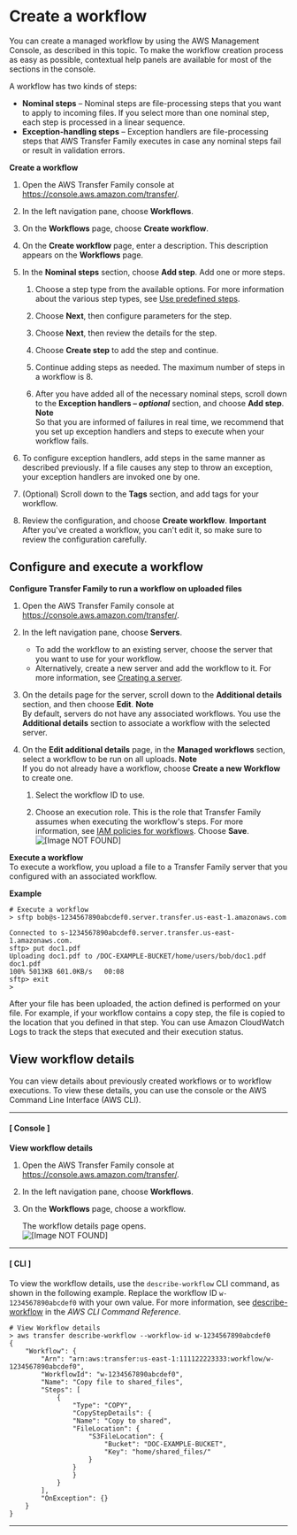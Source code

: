 # Create a workflow<a name="create-workflow"></a>

You can create a managed workflow by using the AWS Management Console, as described in this topic\. To make the workflow creation process as easy as possible, contextual help panels are available for most of the sections in the console\.

A workflow has two kinds of steps:
+ **Nominal steps** – Nominal steps are file\-processing steps that you want to apply to incoming files\. If you select more than one nominal step, each step is processed in a linear sequence\.
+ **Exception\-handling steps** – Exception handlers are file\-processing steps that AWS Transfer Family executes in case any nominal steps fail or result in validation errors\.

**Create a workflow**

1. Open the AWS Transfer Family console at [https://console\.aws\.amazon\.com/transfer/](https://console.aws.amazon.com/transfer/)\.

1. In the left navigation pane, choose **Workflows**\.

1. On the **Workflows** page, choose **Create workflow**\.

1. On the **Create workflow** page, enter a description\. This description appears on the **Workflows** page\.

1. In the **Nominal steps** section, choose **Add step**\. Add one or more steps\.

   1. Choose a step type from the available options\. For more information about the various step types, see [Use predefined steps](nominal-steps-workflow.md)\.

   1. Choose **Next**, then configure parameters for the step\. 

   1. Choose **Next**, then review the details for the step\. 

   1. Choose **Create step** to add the step and continue\.

   1. Continue adding steps as needed\. The maximum number of steps in a workflow is 8\.

   1. After you have added all of the necessary nominal steps, scroll down to the **Exception handlers – *optional*** section, and choose **Add step**\. 
**Note**  
So that you are informed of failures in real time, we recommend that you set up exception handlers and steps to execute when your workflow fails\.

1. To configure exception handlers, add steps in the same manner as described previously\. If a file causes any step to throw an exception, your exception handlers are invoked one by one\. 

1. \(Optional\) Scroll down to the **Tags** section, and add tags for your workflow\.

1. Review the configuration, and choose **Create workflow**\. 
**Important**  
After you've created a workflow, you can't edit it, so make sure to review the configuration carefully\.

## Configure and execute a workflow<a name="configure-workflow"></a>

**Configure Transfer Family to run a workflow on uploaded files**

1. Open the AWS Transfer Family console at [https://console\.aws\.amazon\.com/transfer/](https://console.aws.amazon.com/transfer/)\.

1. In the left navigation pane, choose **Servers**\. 
   + To add the workflow to an existing server, choose the server that you want to use for your workflow\. 
   + Alternatively, create a new server and add the workflow to it\. For more information, see [Creating a server](create-server.md)\.

1. On the details page for the server, scroll down to the **Additional details** section, and then choose **Edit**\. 
**Note**  
 By default, servers do not have any associated workflows\. You use the **Additional details** section to associate a workflow with the selected server\. 

1. On the **Edit additional details** page, in the **Managed workflows** section, select a workflow to be run on all uploads\.
**Note**  
If you do not already have a workflow, choose **Create a new Workflow** to create one\.

   1. Select the workflow ID to use\. 

   1. Choose an execution role\. This is the role that Transfer Family assumes when executing the workflow's steps\. For more information, see [IAM policies for workflows](workflow-execution-role.md)\. Choose **Save**\.  
![\[Image NOT FOUND\]](http://docs.aws.amazon.com/transfer/latest/userguide/images/workflows-addtoserver.png)

**Execute a workflow**  
To execute a workflow, you upload a file to a Transfer Family server that you configured with an associated workflow\.

**Example**  

```
# Execute a workflow
> sftp bob@s-1234567890abcdef0.server.transfer.us-east-1.amazonaws.com

Connected to s-1234567890abcdef0.server.transfer.us-east-1.amazonaws.com.
sftp> put doc1.pdf
Uploading doc1.pdf to /DOC-EXAMPLE-BUCKET/home/users/bob/doc1.pdf
doc1.pdf                                                                    100% 5013KB 601.0KB/s   00:08    
sftp> exit
>
```

After your file has been uploaded, the action defined is performed on your file\. For example, if your workflow contains a copy step, the file is copied to the location that you defined in that step\. You can use Amazon CloudWatch Logs to track the steps that executed and their execution status\.

## View workflow details<a name="view-details-workflow"></a>

You can view details about previously created workflows or to workflow executions\. To view these details, you can use the console or the AWS Command Line Interface \(AWS CLI\)\. 

------
#### [ Console ]

**View workflow details**

1. Open the AWS Transfer Family console at [https://console\.aws\.amazon\.com/transfer/](https://console.aws.amazon.com/transfer/)\.

1. In the left navigation pane, choose **Workflows**\. 

1. On the **Workflows** page, choose a workflow\. 

   The workflow details page opens\.   
![\[Image NOT FOUND\]](http://docs.aws.amazon.com/transfer/latest/userguide/images/workflows-overview.png)

------
#### [ CLI ]

To view the workflow details, use the `describe-workflow` CLI command, as shown in the following example\. Replace the workflow ID `w-1234567890abcdef0` with your own value\. For more information, see [ describe\-workflow](https://awscli.amazonaws.com/v2/documentation/api/latest/reference/transfer/describe-workflow.html) in the *AWS CLI Command Reference*\.

```
# View Workflow details
> aws transfer describe-workflow --workflow-id w-1234567890abcdef0
{
    "Workflow": {
        "Arn": "arn:aws:transfer:us-east-1:111122223333:workflow/w-1234567890abcdef0",
        "WorkflowId": "w-1234567890abcdef0",
        "Name": "Copy file to shared_files",
        "Steps": [
            {
                "Type": "COPY",
                "CopyStepDetails": {
                "Name": "Copy to shared",
                "FileLocation": {
                    "S3FileLocation": {
                        "Bucket": "DOC-EXAMPLE-BUCKET",
                        "Key": "home/shared_files/"
                    }
                }
                }
            }
        ],
        "OnException": {}
    }
}
```

------